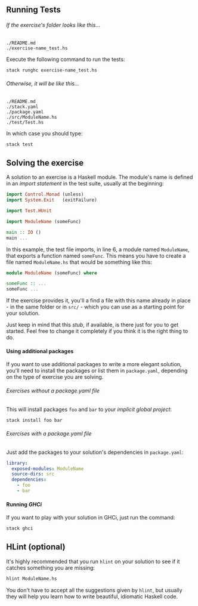 
## Running Tests

###### If the exercise's folder looks like this...

```
./README.md
./exercise-name_test.hs
```

Execute the following command to run the tests:

```bash
stack runghc exercise-name_test.hs
```

###### Otherwise, it will be like this...

```
./README.md
./stack.yaml
./package.yaml
./src/ModuleName.hs
./test/Test.hs
```

In which case you should type:

```bash
stack test
```

## Solving the exercise

A solution to an exercise is a Haskell module. The module's name is defined
in an *import statement* in the test suite, usually at the beginning:

```haskell
import Control.Monad (unless)
import System.Exit   (exitFailure)

import Test.HUnit

import ModuleName (someFunc)

main :: IO ()
main ...
```

In this example, the test file imports, in line 6, a module named
`ModuleName`, that exports a function named `someFunc`. This means you have
to create a file named `ModuleName.hs` that would be something like this:

```haskell
module ModuleName (someFunc) where

someFunc :: ...
someFunc ...
```

If the exercise provides it, you'll a find a file with this name already
in place - in the same folder or in `src/` - which you can use as a starting
point for your solution.

Just keep in mind that this *stub*, if available, is there just for you
to get started. Feel free to change it completely if you think it is the
right thing to do.

#### Using additional packages

If you want to use additional packages to write a more elegant solution,
you'll need to install the packages or list them in `package.yaml`, depending
on the type of exercise you are solving.

###### Exercises without a *package.yaml* file

This will install packages `foo` and `bar` to your *implicit global project*:

```bash
stack install foo bar
```

###### Exercises with a *package.yaml* file

Just add the packages to your solution's dependencies in `package.yaml`:

```yaml
library:
  exposed-modules: ModuleName
  source-dirs: src
  dependencies:
    - foo
    - bar
```

#### Running *GHCi*

If you want to play with your solution in GHCi, just run the command:

```bash
stack ghci
```

## HLint (optional)

It's highly recommended that you run `hlint` on your solution to see if it
catches something you are missing:

```bash
hlint ModuleName.hs
```

You don't have to accept all the suggestions given by `hlint`, but usually
they will help you learn how to write beautiful, idiomatic Haskell code.
